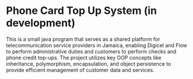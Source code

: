 # Phone Card Top Up System (in development)
This is a small java program that serves as a shared platform for telecommunication service providers in Jamaica, enabling Digicel and Flow to perform administrative duties and customers to perform checks and phone credit top-ups. The project utilizes key OOP concepts like inheritance, polymorphism, encapsulation, and object persistence to provide efficient management of customer data and services.

